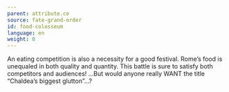 ```yaml
---
parent: attribute.ce
source: fate-grand-order
id: food-colosseum
language: en
weight: 0
---
```


An eating competition is also a necessity for a good festival.
Rome’s food is unequaled in both quality and quantity. This battle is sure to satisfy both competitors and audiences!
…But would anyone really WANT the title “Chaldea’s biggest glutton”…?
